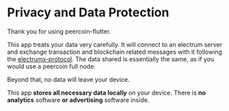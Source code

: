 # Privacy and Data Protection
Thank you for using peercoin-flutter.

This app treats your data very carefully.
It will connect to an electrum server and exchange transaction and blockchain related messages with it following the [electrumx-protocol](https://electrumx.readthedocs.io/en/latest/protocol-basics.html "electrumx-protocol").
The data shared is essentially the same, as if you would use a peercoin full node.

Beyond that, no data will leave your device.

This app **stores all necessary data locally** on your device. 
There is **no analytics** software **or advertising** software inside.
